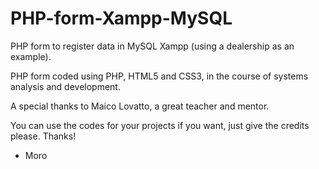 # PHP-form-Xampp-MySQL
PHP form to register data in MySQL Xampp (using a dealership as an example).

PHP form coded using PHP, HTML5 and CSS3, in the course of systems analysis and development.

A special thanks to Maico Lovatto, a great teacher and mentor.

You can use the codes for your projects if you want, just give the credits please. Thanks! 

- Moro
